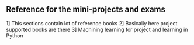 ## Reference for the mini-projects and exams

1] This sections contain lot of reference books
2] Basically here project supported books are there
3] Machining learning for project and learning in Python
